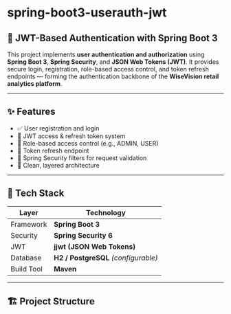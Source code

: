 # spring-boot3-userauth-jwt

## 🔐 JWT-Based Authentication with Spring Boot 3

This project implements **user authentication and authorization** using **Spring Boot 3**, **Spring Security**, and **JSON Web Tokens (JWT)**. It provides secure login, registration, role-based access control, and token refresh endpoints — forming the authentication backbone of the **WiseVision retail analytics platform**.

---

## ✨ Features

- ✅ User registration and login
- 🔐 JWT access & refresh token system
- 👥 Role-based access control (e.g., ADMIN, USER)
- 🔄 Token refresh endpoint
- 📄 Spring Security filters for request validation
- 📁 Clean, layered architecture

---

## 🧱 Tech Stack

| Layer       | Technology              |
|-------------|--------------------------|
| Framework   | **Spring Boot 3**        |
| Security    | **Spring Security 6**    |
| JWT         | **jjwt (JSON Web Tokens)** |
| Database    | **H2 / PostgreSQL** *(configurable)* |
| Build Tool  | **Maven**                |

---

## 🏗️ Project Structure

